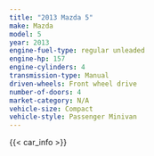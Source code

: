 ```yaml
---
title: "2013 Mazda 5"
make: Mazda
model: 5
year: 2013
engine-fuel-type: regular unleaded
engine-hp: 157
engine-cylinders: 4
transmission-type: Manual
driven-wheels: Front wheel drive
number-of-doors: 4
market-category: N/A
vehicle-size: Compact
vehicle-style: Passenger Minivan
---
```


{{< car_info >}}

